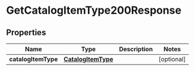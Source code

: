 

# GetCatalogItemType200Response


## Properties

| Name | Type | Description | Notes |
|------------ | ------------- | ------------- | -------------|
|**catalogItemType** | [**CatalogItemType**](CatalogItemType.md) |  |  [optional] |



